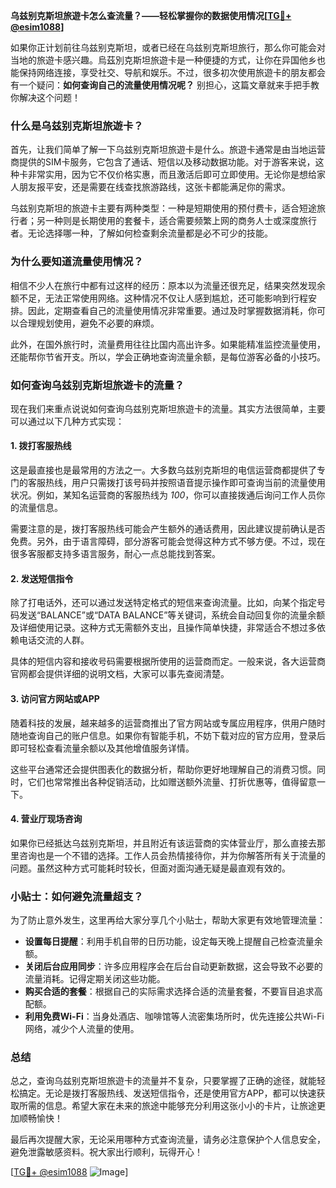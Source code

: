 **乌兹别克斯坦旅遊卡怎么查流量？——轻松掌握你的数据使用情况[[TG💪+ @esim1088](https://t.me/s/esim1088)]**

如果你正计划前往乌兹别克斯坦，或者已经在乌兹别克斯坦旅行，那么你可能会对当地的旅遊卡感兴趣。烏茲別克斯坦旅遊卡是一种便捷的方式，让你在异国他乡也能保持网络连接，享受社交、导航和娱乐。不过，很多初次使用旅遊卡的朋友都会有一个疑问：**如何查询自己的流量使用情况呢？** 别担心，这篇文章就来手把手教你解决这个问题！

### 什么是乌兹别克斯坦旅遊卡？

首先，让我们简单了解一下乌兹别克斯坦旅遊卡是什么。旅遊卡通常是由当地运营商提供的SIM卡服务，它包含了通话、短信以及移动数据功能。对于游客来说，这种卡非常实用，因为它不仅价格实惠，而且激活后即可立即使用。无论你是想给家人朋友报平安，还是需要在线查找旅游路线，这张卡都能满足你的需求。

乌兹别克斯坦的旅遊卡主要有两种类型：一种是短期使用的预付费卡，适合短途旅行者；另一种则是长期使用的套餐卡，适合需要频繁上网的商务人士或深度旅行者。无论选择哪一种，了解如何检查剩余流量都是必不可少的技能。

### 为什么要知道流量使用情况？

相信不少人在旅行中都有过这样的经历：原本以为流量还很充足，结果突然发现余额不足，无法正常使用网络。这种情况不仅让人感到尴尬，还可能影响到行程安排。因此，定期查看自己的流量使用情况非常重要。通过及时掌握数据消耗，你可以合理规划使用，避免不必要的麻烦。

此外，在国外旅行时，流量费用往往比国内高出许多。如果能精准监控流量使用，还能帮你节省开支。所以，学会正确地查询流量余额，是每位游客必备的小技巧。

### 如何查询乌兹别克斯坦旅遊卡的流量？

现在我们来重点说说如何查询乌兹别克斯坦旅遊卡的流量。其实方法很简单，主要可以通过以下几种方式实现：

#### 1. **拨打客服热线**
这是最直接也是最常用的方法之一。大多数乌兹别克斯坦的电信运营商都提供了专门的客服热线，用户只需拨打该号码并按照语音提示操作即可查询当前的流量使用状况。例如，某知名运营商的客服热线为 *100*，你可以直接拨通后询问工作人员你的流量信息。

需要注意的是，拨打客服热线可能会产生额外的通话费用，因此建议提前确认是否免费。另外，由于语言障碍，部分游客可能会觉得这种方式不够方便。不过，现在很多客服都支持多语言服务，耐心一点总能找到答案。

#### 2. **发送短信指令**
除了打电话外，还可以通过发送特定格式的短信来查询流量。比如，向某个指定号码发送“BALANCE”或“DATA BALANCE”等关键词，系统会自动回复你的流量余额及详细使用记录。这种方式无需额外支出，且操作简单快捷，非常适合不想过多依赖电话交流的人群。

具体的短信内容和接收号码需要根据所使用的运营商而定。一般来说，各大运营商官网都会提供详细的说明文档，大家可以事先查阅清楚。

#### 3. **访问官方网站或APP**
随着科技的发展，越来越多的运营商推出了官方网站或专属应用程序，供用户随时随地查询自己的账户信息。如果你有智能手机，不妨下载对应的官方应用，登录后即可轻松查看流量余额以及其他增值服务详情。

这些平台通常还会提供图表化的数据分析，帮助你更好地理解自己的消费习惯。同时，它们也常常推出各种促销活动，比如赠送额外流量、打折优惠等，值得留意一下。

#### 4. **营业厅现场咨询**
如果你已经抵达乌兹别克斯坦，并且附近有该运营商的实体营业厅，那么直接去那里咨询也是一个不错的选择。工作人员会热情接待你，并为你解答所有关于流量的问题。虽然这种方式可能耗时较长，但面对面沟通无疑是最直观有效的。

### 小贴士：如何避免流量超支？

为了防止意外发生，这里再给大家分享几个小贴士，帮助大家更有效地管理流量：

- **设置每日提醒**：利用手机自带的日历功能，设定每天晚上提醒自己检查流量余额。
- **关闭后台应用同步**：许多应用程序会在后台自动更新数据，这会导致不必要的流量消耗。记得定期关闭这些功能。
- **购买合适的套餐**：根据自己的实际需求选择合适的流量套餐，不要盲目追求高配额。
- **利用免费Wi-Fi**：当身处酒店、咖啡馆等人流密集场所时，优先连接公共Wi-Fi网络，减少个人流量的使用。

### 总结

总之，查询乌兹别克斯坦旅遊卡的流量并不复杂，只要掌握了正确的途径，就能轻松搞定。无论是拨打客服热线、发送短信指令，还是使用官方APP，都可以快速获取所需的信息。希望大家在未来的旅途中能够充分利用这张小小的卡片，让旅途更加顺畅愉快！

最后再次提醒大家，无论采用哪种方式查询流量，请务必注意保护个人信息安全，避免泄露敏感资料。祝大家出行顺利，玩得开心！

[[TG💪+ @esim1088](https://t.me/s/esim1088) ![Image](https://i.postimg.cc/4NQfJmqS/Snipaste-2025-05-13-00-14-12.png)]